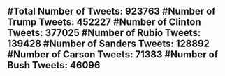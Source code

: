 #Total Number of Tweets: 923763 
#Number of Trump Tweets: 452227
#Number of Clinton Tweets: 377025
#Number of Rubio Tweets: 139428
#Number of Sanders Tweets: 128892
#Number of Carson Tweets: 71383
#Number of Bush Tweets: 46096
---

